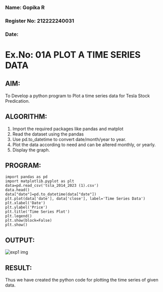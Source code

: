 
### Name: Gopika R
### Register No: 212222240031
###  Date: 

# Ex.No: 01A PLOT A TIME SERIES DATA

## AIM:

To Develop a python program to Plot a time series data for Tesla Stock Predication.

## ALGORITHM:

1. Import the required packages like pandas and matplot
2. Read the dataset using the pandas
3. Use pd.to_datetime to convert date/month/year to year.
4. Plot the data according to need and can be altered monthly, or yearly.
5. Display the graph.

   
## PROGRAM:

```
import pandas as pd
import matplotlib.pyplot as plt
data=pd.read_csv('tsla_2014_2023 (1).csv')
data.head()
data["date"]=pd.to_datetime(data["date"])
plt.plot(data['date'], data['close'], label='Time Series Data')
plt.xlabel('Date')
plt.ylabel('Price')
plt.title('Time Series Plot')
plt.legend()
plt.show(block=False)
plt.show()
```


## OUTPUT:

![exp1 img](https://github.com/user-attachments/assets/c69ca8fb-0f18-452f-9954-f72621303795)


## RESULT:

Thus we have created the python code for plotting the time series of given data.
